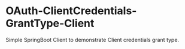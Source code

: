 # OAuth-ClientCredentials-GrantType-Client
Simple SpringBoot Client to demonstrate Client credentials grant type.
